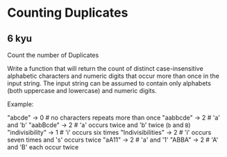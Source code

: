 # Counting Duplicates
## 6 kyu

Count the number of Duplicates

Write a function that will return the count of distinct case-insensitive
alphabetic characters and numeric digits that occur more than once in the input
string. The input string can be assumed to contain only alphabets
(both uppercase and lowercase) and numeric digits.

Example:

"abcde" -> 0 # no characters repeats more than once
"aabbcde" -> 2 # 'a' and 'b'
"aabBcde" -> 2 # 'a' occurs twice and 'b' twice (`b` and `B`)
"indivisibility" -> 1 # 'i' occurs six times
"Indivisibilities" -> 2 # 'i' occurs seven times and 's' occurs twice
"aA11" -> 2 # 'a' and '1'
"ABBA" -> 2 # 'A' and 'B' each occur twice

